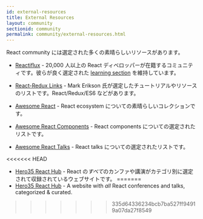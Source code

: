 ```yaml
---
id: external-resources
title: External Resources
layout: community
sectionid: community
permalink: community/external-resources.html
---
```


React community には選定された多くの素晴らしいリソースがあります。

- [Reactiflux](https://www.reactiflux.com/) - 20,000 人以上の React ディベロッパーが在籍するコミュニティです。彼らが良く選定された [learning section](https://www.reactiflux.com/learning/) を維持しています。

- [React-Redux Links](https://github.com/markerikson/react-redux-links) - Mark Erikson 氏が選定したチュートリアルやリソースのリストです。React/Redux/ES6 などがあります。

- [Awesome React](https://github.com/enaqx/awesome-react) - React ecosystem についての素晴らしいコレクションです。

- [Awesome React Components](https://github.com/brillout/awesome-react-components) - React components についての選定されたリストです。

- [Awesome React Talks](https://github.com/tiaanduplessis/awesome-react-talks) - React talks についての選定されたリストです。

<<<<<<< HEAD
- [Hero35 React Hub](https://hero35.com/stack/react) - React の*すべて*のカンファや講演がカテゴリ別に選定されて収録されているウェブサイトです。
=======
- [Hero35 React Hub](https://hero35.com/topic/react) - A website with _all_ React conferences and talks, categorized & curated.
>>>>>>> 335d64336234bcb7ba527ff94919a07da27f8549
